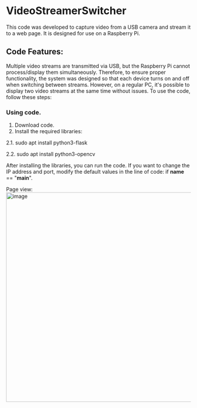 # VideoStreamerSwitcher
This code was developed to capture video from a USB camera and stream it to a web page. It is designed for use on a Raspberry Pi.

## Code Features:
Multiple video streams are transmitted via USB, but the Raspberry Pi cannot process/display them simultaneously.
Therefore, to ensure proper functionality, the system was designed so that each device turns on and off when switching between streams.
However, on a regular PC, it's possible to display two video streams at the same time without issues.
To use the code, follow these steps:

### Using code.
1. Download code.
2. Install the required libraries:
   
2.1. sudo apt install python3-flask

2.2. sudo apt install python3-opencv

After installing the libraries, you can run the code.
If you want to change the IP address and port, modify the default values in the line of code:
if __name__ == "__main__".


Page view:
<img width="571" alt="image" src="https://github.com/user-attachments/assets/e059737f-181d-4638-94cd-bf9bbf8797dd" />
